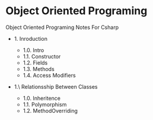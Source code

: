 # Object Oriented Programing
Object Oriented Programing Notes For Csharp

- 1\. Inroduction
    - 1.0. Intro
    - 1.1. Constructor
    - 1.2. Fields
    - 1.3. Methods
    - 1.4. Access Modifiers


- 1.\ Relationsship Between Classes
    - 1.0. Inheritence
    - 1.1. Polymorphism
    - 1.2. MethodOverriding

